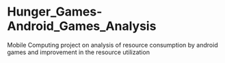 # Hunger_Games-Android_Games_Analysis
Mobile Computing project on analysis of resource consumption by android games and improvement in the resource utilization

